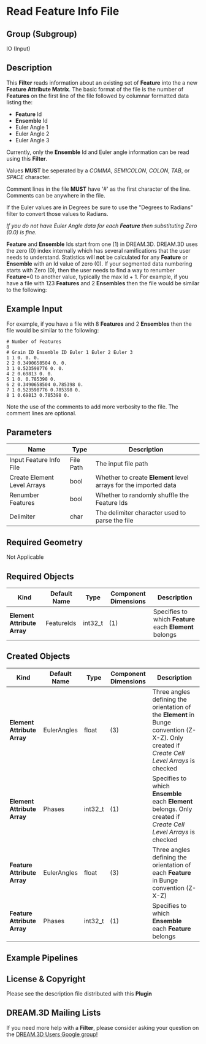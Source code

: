 # Read Feature Info File #


## Group (Subgroup) ##

IO (Input)

## Description ##

This **Filter** reads information about an existing set of **Feature** into the a new **Feature Attribute Matrix**. 
The basic format of the file is the number of **Features** on the first line of the file followed by columnar 
formatted data listing the:

+ **Feature** Id
+ **Ensemble** Id
+ Euler Angle 1
+ Euler Angle 2
+ Euler Angle 3

Currently, only the **Ensemble** Id and Euler angle information can be 
read using this **Filter**.

Values **MUST** be seperated by a _COMMA_, _SEMICOLON_, _COLON_, _TAB_, or _SPACE_ character.

Comment lines in the file **MUST** have '#' as the first character of the line. Comments
can be anywhere in the file.

If the Euler values are in Degrees be sure to use the "Degrees to Radians" filter
to convert those values to Radians.


*If you do not have Euler Angle data for each **Feature** then substituting Zero (0.0) is fine.*

**Feature** and **Ensemble** Ids start from one (1) in DREAM.3D. DREAM.3D uses the 
zero (0) index internally which has several ramifications that the user needs to 
understand. Statistics will **not** be calculated for any **Feature** or **Ensemble** 
with an Id value of zero (0). If your segmented data numbering starts with Zero (0), 
then the user needs to find a way to renumber **Feature**=0 to another value, 
typically the max Id + 1. For example, if you have a file with 123 **Features** 
and 2 **Ensembles** then the file would be similar to the following: 

## Example Input ##

For example, if you have a file with 8 **Features** and 2 **Ensembles** then the file would be similar to the following:

    # Number of Features
    8
    # Grain ID Ensemble ID Euler 1 Euler 2 Euler 3
    1 1 0. 0. 0.
    2 2 0.3490658504 0. 0.
    3 1 0.523598776 0. 0.
    4 2 0.69813 0. 0.
    5 1 0. 0.785398 0.
    6 2 0.3490658504 0.785398 0.
    7 1 0.523598776 0.785398 0.
    8 1 0.69813 0.785398 0.
    
Note the use of the comments to add more verbosity to the file. The comment lines are optional.


## Parameters ##

| Name | Type | Description |
|------|------|-------------|
| Input Feature Info File | File Path | The input file path |
| Create Element Level Arrays | bool | Whether to create **Element** level arrays for the imported data |
| Renumber Features | bool | Whether to randomly shuffle the Feature Ids |
| Delimiter | char | The delimiter character used to parse the file |

## Required Geometry ##

Not Applicable

## Required Objects ##

| Kind | Default Name | Type | Component Dimensions | Description |
|------|--------------|------|----------------------|-------------|
| **Element Attribute Array** | FeatureIds | int32_t | (1) | Specifies to which **Feature** each **Element** belongs |

## Created Objects ##

| Kind | Default Name | Type | Component Dimensions | Description |
|------|--------------|-------------|---------|----------|
| **Element Attribute Array** | EulerAngles | float | (3)  | Three angles defining the orientation of the **Element** in Bunge convention (Z-X-Z). Only created if _Create Cell Level Arrays_ is checked |
| **Element Attribute Array** | Phases | int32_t | (1) | Specifies to which **Ensemble** each **Element** belongs. Only created if _Create Cell Level Arrays_ is checked |
| **Feature Attribute Array** | EulerAngles | float | (3) | Three angles defining the orientation of each **Feature** in Bunge convention (Z-X-Z) |
| **Feature Attribute Array** | Phases | int32_t | (1) | Specifies to which **Ensemble** each **Feature** belongs |

## Example Pipelines ##



## License & Copyright ##

Please see the description file distributed with this **Plugin**

## DREAM.3D Mailing Lists ##

If you need more help with a **Filter**, please consider asking your question on the [DREAM.3D Users Google group!](https://groups.google.com/forum/?hl=en#!forum/dream3d-users)


